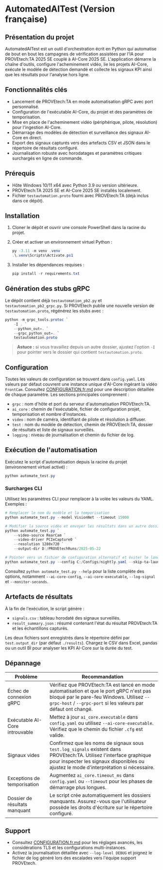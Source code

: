# AutomatedAITest (Version française)

## Présentation du projet

AutomatedAITest est un outil d'orchestration écrit en Python qui automatise de bout en bout les campagnes de vérification assistées par l'IA pour PROVEtech:TA 2025 SE couplé à AI-Core 2025 SE. L'application démarre la chaîne d'outils, configure l'acheminement vidéo, lie les projets AI-Core, exécute le modèle de détection demandé et collecte les signaux KPI ainsi que les résultats pour l'analyse hors ligne.

## Fonctionnalités clés

- Lancement de PROVEtech:TA en mode automatisation gRPC avec port personnalisé.
- Configuration de l'exécutable AI-Core, du projet et des paramètres de temporisation.
- Mise en place de l'acheminement vidéo (périphérique, pilote, résolution) pour l'ingestion AI-Core.
- Démarrage des modèles de détection et surveillance des signaux AI-Core en direct.
- Export des signaux capturés vers des artefacts CSV et JSON dans le répertoire de résultats configuré.
- Journalisation robuste avec horodatages et paramètres critiques surchargés en ligne de commande.

## Prérequis

- Hôte Windows 10/11 x64 avec Python 3.9 ou version ultérieure.
- PROVEtech:TA 2025 SE et AI-Core 2025 SE installés localement.
- Fichier `testautomation.proto` fourni avec PROVEtech:TA (déjà inclus dans ce dépôt).

## Installation

1. Cloner le dépôt et ouvrir une console PowerShell dans la racine du projet.
2. Créer et activer un environnement virtuel Python :

   ```powershell
   py -3.11 -m venv .venv
   .\.venv\Scripts\Activate.ps1
   ```

3. Installer les dépendances requises :

   ```powershell
   pip install -r requirements.txt
   ```

## Génération des stubs gRPC

Le dépôt contient déjà `testautomation_pb2.py` et `testautomation_pb2_grpc.py`. Si PROVEtech publie une nouvelle version de `testautomation.proto`, régénérez les stubs avec :

```powershell
python -m grpc_tools.protoc `
    -I . `
    --python_out=. `
    --grpc_python_out=. `
    testautomation.proto
```

> **Astuce :** si vous travaillez depuis un autre dossier, ajustez l'option `-I` pour pointer vers le dossier qui contient `testautomation.proto`.

## Configuration

Toutes les valeurs de configuration se trouvent dans `config.yaml`. Les valeurs par défaut couvrent une instance unique d'AI-Core ingérant la vidéo `FrontCam`. Consultez [CONFIGURATION.fr.md](CONFIGURATION.fr.md) pour une description détaillée de chaque paramètre. Les sections principales comprennent :

- `grpc` : nom d'hôte et port du serveur d'automatisation PROVEtech:TA.
- `ai_core` : chemin de l'exécutable, fichier de configuration projet, temporisation et nombre d'instances.
- `video` : nom de caméra, identifiant de pilote et résolution à diffuser.
- `test` : nom du modèle de détection, chemin de PROVEtech:TA, dossier de résultats et liste de signaux surveillés.
- `logging` : niveau de journalisation et chemin du fichier de log.

## Exécution de l'automatisation

Exécutez le script d'automatisation depuis la racine du projet (environnement virtuel activé) :

```powershell
python automate_test.py
```

### Surcharges CLI

Utilisez les paramètres CLI pour remplacer à la volée les valeurs du YAML. Exemples :

```powershell
# Remplacer le nom du modèle et la temporisation
python automate_test.py --model VisionNet --timeout 15000

# Modifier la source vidéo et envoyer les résultats dans un autre dossier
python automate_test.py `
    --video-source RearCam `
    --video-driver PCIeCapture0 `
    --resolution 1280x720 `
    --output-dir D:/PROVEtechRuns/2025-05-22

# Pointer vers un fichier de configuration alternatif et éviter le lancement de PROVEtech:TA
python automate_test.py --config C:/Configs/nightly.yaml --skip-ta-launch
```

Consultez `python automate_test.py --help` pour la liste complète des options, notamment `--ai-core-config`, `--ai-core-executable`, `--log-signal` et `--monitor-seconds`.

## Artefacts de résultats

À la fin de l'exécution, le script génère :

- `signals.csv` : tableau horodaté des signaux surveillés.
- `result_summary.json` : résumé contenant l'état du résultat PROVEtech:TA et les échantillons capturés.

Les deux fichiers sont enregistrés dans le répertoire défini par `test.output_dir` (par défaut `./results`). Chargez le CSV dans Excel, pandas ou un outil BI pour analyser les KPI AI-Core sur la durée du test.

## Dépannage

| Problème | Recommandation |
| -------- | --------------- |
| Échec de connexion gRPC | Vérifiez que PROVEtech:TA est lancé en mode automatisation et que le port gRPC n'est pas bloqué par le pare-feu Windows. Utilisez `--grpc-host` / `--grpc-port` si les valeurs par défaut ont changé. |
| Exécutable AI-Core introuvable | Mettez à jour `ai_core.executable` dans `config.yaml` ou utilisez `--ai-core-executable`. Vérifiez que le chemin du fichier `.cfg` est valide. |
| Signaux vides | Confirmez que les noms de signaux sous `test.log_signals` existent dans PROVEtech:TA. Utilisez l'interface graphique pour inspecter les signaux disponibles ou ajustez le mode d'interprétation si nécessaire. |
| Exceptions de temporisation | Augmentez `ai_core.timeout_ms` dans `config.yaml` ou `--timeout` pour les phases de démarrage plus longues. |
| Dossier de résultats manquant | Le script crée automatiquement les dossiers manquants. Assurez-vous que l'utilisateur possède les droits d'écriture sur le répertoire configuré. |

## Support

- Consultez [CONFIGURATION.fr.md](CONFIGURATION.fr.md) pour les réglages avancés, les considérations TLS et les configurations multi-instances.
- Activez la journalisation détaillée avec `--log-level DEBUG` et joignez le fichier de log généré lors des escalades vers l'équipe support PROVEtech.
